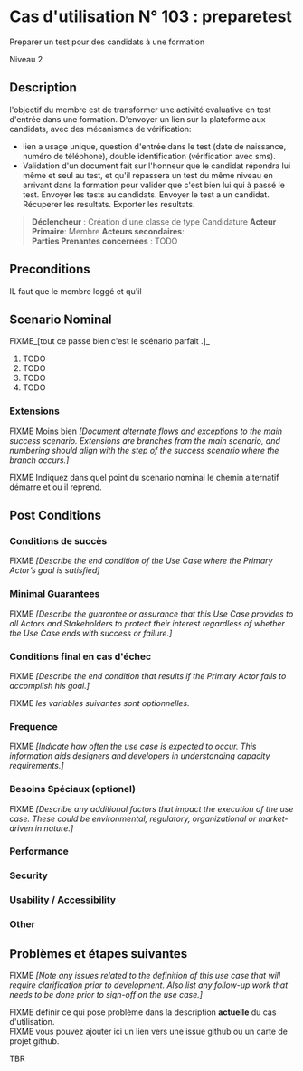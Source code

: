 
# Cas d'utilisation N° 103 : preparetest


Preparer un test pour des candidats à une formation 

Niveau 2

##	Description

l'objectif du membre est de transformer une activité evaluative en test d'entrée dans une formation.
D'envoyer un lien sur la plateforme aux candidats, avec des mécanismes de vérification:
- lien a usage unique, question d'entrée dans le test (date de naissance, numéro de téléphone), double identification (vérification avec sms).
- Validation d'un document fait sur l'honneur que le candidat répondra lui même et seul au test, et qu'il repassera un test du même niveau en arrivant dans la formation pour valider que c'est bien lui qui à passé le test.
Envoyer les tests au candidats.
Envoyer le test a un candidat.
Récuperer les resultats.
Exporter les resultats.



> **Déclencheur** : Création d'une classe de type Candidature 
> **Acteur Primaire**: Membre 
> **Acteurs secondaires**:    
> **Parties Prenantes concernées** : TODO   
 
 
## Preconditions

IL faut que le membre loggé et qu'il 

## Scenario Nominal

FIXME_[tout ce passe bien c'est le scénario parfait .]_

1.	TODO  
2.	TODO  
3.	TODO  
4.	TODO  

###	Extensions
FIXME Moins bien _[Document alternate flows and exceptions to the main success scenario. Extensions are branches from the main scenario, and numbering should align with the step of the success scenario where the branch occurs.]_

FIXME Indiquez dans quel point du scenario nominal le chemin alternatif démarre et ou il reprend.


## Post Conditions
### Conditions de succès 
FIXME _[Describe the end condition of the Use Case where the Primary Actor’s goal is satisfied]_

### Minimal Guarantees
FIXME _[Describe the guarantee or assurance that this Use Case provides to all Actors and Stakeholders to protect their interest regardless of whether the Use Case ends with success or failure.]_

### Conditions final en cas d'échec
FIXME _[Describe the end condition that results if the Primary Actor fails to accomplish his goal.]_


FIXME _les variables suivantes sont optionnelles._

### Frequence
FIXME _[Indicate how often the use case is expected to occur. This information aids designers and developers in understanding capacity requirements.]_   
### Besoins Spéciaux (optionel)  
FIXME _[Describe any additional factors that impact the execution of the use case. These could be environmental, regulatory, organizational or market-driven in nature.]_  
### Performance  
###	Security  
###	Usability / Accessibility  
###	Other  

##	Problèmes et étapes suivantes  
FIXME _[Note any issues related to the definition of this use case that will require clarification prior to development. Also list any follow-up work that needs to be done prior to sign-off on the use case.]_  

FIXME définir ce qui pose problème dans la description **actuelle** du cas d'utilisation.  
FIXME vous pouvez ajouter ici un lien vers une issue github ou un carte de projet github.

TBR
